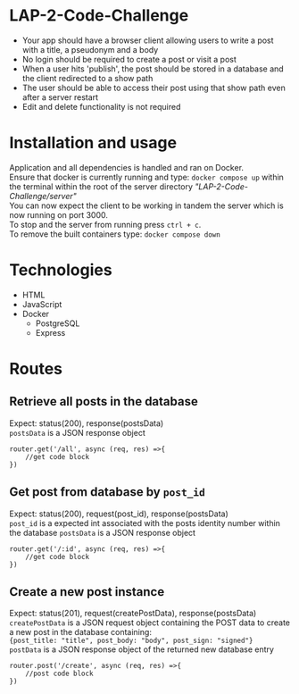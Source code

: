 # LAP-2-Code-Challenge
 - Your app should have a browser client allowing users to write a post with a title, a pseudonym and a body
 - No login should be required to create a post or visit a post
 - When a user hits 'publish', the post should be stored in a database and the client redirected to a show path
 - The user should be able to access their post using that show path even after a server restart
 - Edit and delete functionality is not required

# Installation and usage
Application and all dependencies is handled and ran on Docker.</br>
Ensure that docker is currently running and type: `docker compose up` within the terminal within the root of the server directory <i>"LAP-2-Code-Challenge/server"</i></br>
You can now expect the client to be working in tandem the server which is now running on port 3000. <br/>
To stop and the server from running press `ctrl + c`. </br> 
To remove the built containers type: `docker compose down`

# Technologies
- HTML
- JavaScript
- Docker
    - PostgreSQL
    - Express

# Routes

## Retrieve all posts in the database
Expect: status(200), response(postsData)</br>
`postsData` is a JSON response object
```
router.get('/all', async (req, res) =>{
    //get code block
})
```

## Get post from database by `post_id`
Expect: status(200), request(post_id), response(postsData)</br>
`post_id` is a expected int associated with the posts identity number within the database
`postsData` is a JSON response object
```
router.get('/:id', async (req, res) =>{
    //get code block
})
```

## Create a new post instance</br>
Expect: status(201),  request(createPostData), response(postsData)</br>
`createPostData` is a JSON request object containing the POST data to create a new post in the database containing: </br>
`{post_title: "title", post_body: "body", post_sign: "signed"}`  </br>
`postData` is a JSON response object of the returned new database entry
```
router.post('/create', async (req, res) =>{
    //post code block
})
```

